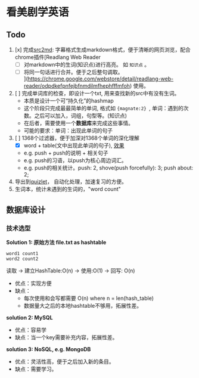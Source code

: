 # 看美剧学英语 


## Todo 

1. [x] 完成[src2md](https://gist.github.com/01f63bfaca2bfa32eb5288053235a7de#file-src2md-py): 字幕格式生成markdown格式，便于清晰的网页浏览，配合chrome插件[Readlang Web Reader
	- [ ] 对markdown中的生词(知识点)进行高亮。 如 `知识点` 。
	- [ ] 将同一句话进行合并。便于之后整句调取。  
](https://chrome.google.com/webstore/detail/readlang-web-reader/odpdkefpnfejbfnmdilmfhephfffmfoh) 使用。 
2. [ ] 完成单词库的检查，即设计一个txt, 用来查找新的src中有没有生词。
	- 本质是设计一个可“持久化”的hashmap
	- 这个阶段只完成最最简单的单词, 格式如 `{magnate:2} `, 单词：遇到的次数。之后可以加入，词组，句型等。(知识点)
	- 在后者，需要使用一个**数据库**来完成这些事情。
	- 可能的要求：单词：出现此单词的句子
3. [ ] 1368个过滤器，便于加深对1368个单词的深化理解
	- [x] word + table(文中出现此单词的句子), [效果](https://i.imgur.com/xeqBKUm.jpg)
	- e.g. push + push的说明 + 相关句子
	- e.g. push的习语，以push为核心周边词汇。
	- e.g. push的相关统计。push: 2, shove(push forcefully): 3; push about: 2; 
4. 导出到[quizlet](https://quizlet.com/zh-cn )， 自动化处理，加速复习的方便。
5. 生词本，统计未遇到的生词的，"word count"
 

## 数据库设计

### 技术选型

**Solution 1: 原始方法 file.txt as hashtable** 

```
word1 count1
word2 count2
``` 

读取 -> 建立HashTable:O(n) -> 使用:O(1) ->  回写: O(n)

* 优点：实现方便
* 缺点：
	* 每次使用和会写都需要 O(n) where n = len(hash_table)
	* 数据量大之后的本地hashtable不够用，拓展性差。


**solution 2: MySQL** 

* 优点：容易学 
* 缺点：当一个key需要补充内容，拓展性差。

**solution 3: NoSQL, e.g. MongoDB** 

* 优点：灵活性高，便于之后加入新的条目。
* 缺点：需要学习。
 